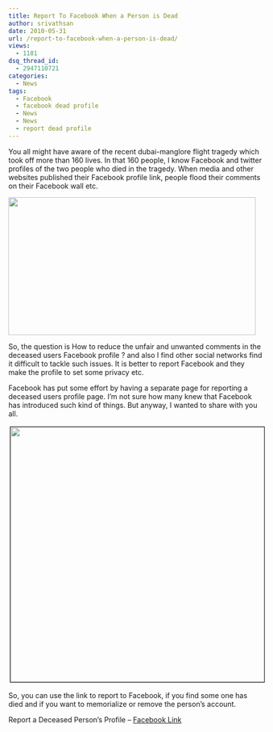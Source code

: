 ```yaml
---
title: Report To Facebook When a Person is Dead
author: srivathsan
date: 2010-05-31
url: /report-to-facebook-when-a-person-is-dead/
views:
  - 1181
dsq_thread_id:
  - 2947110721
categories:
  - News
tags:
  - Facebook
  - facebook dead profile
  - News
  - News
  - report dead profile
---
```

You all might have aware of the recent dubai-manglore flight tragedy which took off more than 160 lives. In that 160 people, I know Facebook and twitter profiles of the two people who died in the tragedy. When media and other websites published their Facebook profile link, people flood their comments on their Facebook wall etc.

[<img class="aligncenter size-full  wp-image-50433" src="http://cdn.devilsworkshop.org/files/2010/05/dead.jpg" alt="" width="491" height="273" />][1]

So, the question is How to reduce the unfair and unwanted comments in the deceased users Facebook profile ? and also I find other social networks find it difficult to tackle such issues. It is better to report Facebook and they make the profile to set some privacy etc.

Facebook has put some effort by having a separate page for reporting a deceased users profile page. I&#8217;m not sure how many knew that Facebook has introduced such kind of things. But anyway, I wanted to share with you all.

<p style="text-align: center">
  <a href="http://cdn.devilsworkshop.org/files/2010/05/facebook-died-person.png"><img class="aligncenter size-full wp-image-1607" style="margin: 3px;border: 1px solid black" src="http://cdn.devilsworkshop.org/files/2010/05/facebook-died-person.png" alt="" width="509" height="505" /></a>
</p>

So, you can use the link to report to Facebook, if you find some one has died and if you want to memorialize or remove the person’s account.

Report a Deceased Person&#8217;s Profile &#8211; <a href="http://www.facebook.com/help/?ref=pf#!/help/contact.php?show_form=deceased" onclick="_gaq.push(['_trackEvent', 'outbound-article', 'http://www.facebook.com/help/?ref=pf#!/help/contact.php?show_form=deceased', 'Facebook Link']);" >Facebook Link</a>

 [1]: http://cdn.devilsworkshop.org/files/2010/05/dead.jpg
